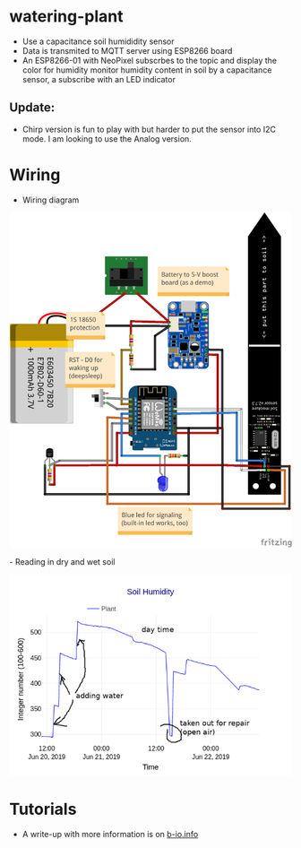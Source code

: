 # watering-plant
- Use a capacitance soil humididity sensor
- Data is transmited to MQTT server using ESP8266 board
- An ESP8266-01 with NeoPixel subscrbes to the topic and display the color for humidity
monitor humidity content in soil by a capacitance sensor, a subscribe with an LED indicator
## Update:
- Chirp version is fun to play with but harder to put the sensor into I2C mode. I am looking to use the Analog version.

# Wiring
- Wiring diagram
<p align="center">
  <img src="images/watering_diagram.png"/>
</p>
- Reading in dry and wet soil
<p align="center">
  <img src="images/watering_humidity.png"/>
</p>

# Tutorials
- A write-up with more information is on [b-io.info]()
